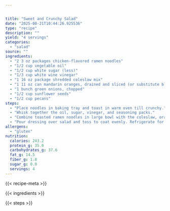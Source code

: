 ```yaml
---


title: "Sweet and Crunchy Salad"
date: "2025-08-21T10:44:26.925536"
type: "recipe"
description: ""
yield: "4 servings"
categories:
  - "salad"
source: ""
ingredients:
  - "2 3 oz packages chicken-flavored ramen noodles"
  - "1/2 cup vegetable oil"
  - "1/2 cup white sugar (less)"
  - "1/3 cup white wine vinegar"
  - "1 16 oz package shredded coleslaw mix"
  - "1 11 oz can mandarin oranges, drained and sliced (or substitute black grapes)"
  - "1 bunch green onions, chopped"
  - "1/2 cup sunflower seeds"
  - "1/2 cup pecans"
steps:
  - "Place noodles in baking tray and toast in warm oven till crunchy."
  - "Whisk together the oil, sugar, vinegar, and seasoning packs."
  - "Combine toasted ramen noodles in large bowl with the coleslaw, oranges, water chestnuts, green onions, and sunflower seeds."
  - "Pour dressing over salad and toss to coat evenly. Refrigerate for 2 to 4 hours. note: You can add chicken."
allergens:
  - "gluten"
nutrition:
  calories: 243.2
  protein_g: 35.0
  carbohydrates_g: 37.6
  fat_g: 14.5
  fiber_g: 1.8
  sugar_g: 0.0
  servings: 4
---
```


{{< recipe-meta >}}

{{< ingredients >}}

{{< steps >}}
